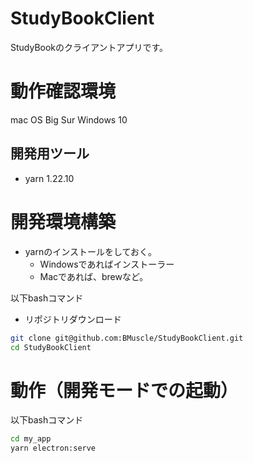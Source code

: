 # StudyBookClient
StudyBookのクライアントアプリです。

# 動作確認環境
mac OS Big Sur
Windows 10

## 開発用ツール
- yarn 1.22.10

# 開発環境構築
- yarnのインストールをしておく。
  - Windowsであればインストーラー
  - Macであれば、brewなど。

以下bashコマンド
- リポジトリダウンロード
```bash
git clone git@github.com:BMuscle/StudyBookClient.git
cd StudyBookClient
```

# 動作（開発モードでの起動）
以下bashコマンド
```bash
cd my_app
yarn electron:serve
```


